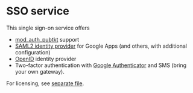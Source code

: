SSO service
===========

This single sign-on service offers

- [mod_auth_pubtkt](https://neon1.net/mod_auth_pubtkt/) support
- [SAML2 identity provider](http://en.wikipedia.org/wiki/SAML_2.0) for Google Apps (and others, with additional configuration)
- [OpenID](http://openid.net/) identity provider
- Two-factor authentication with [Google Authenticator](https://code.google.com/p/google-authenticator/) and SMS (bring your own gateway).

For licensing, see [separate file](LICENSE.md).
